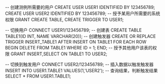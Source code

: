 -- 创建测例所需要的用户
CREATE USER USER1 IDENTIFIED BY 123456789;
CREATE USER USER2 IDENTIFIED BY 123456789;
-- 授予某用户所需要的系统权限
GRANT CREATE TABLE, CREATE TRIGGER TO USER1;

-- 切换用户
CONNECT USER1/123456789;
-- 创建表
CREATE TABLE TABLE1(ID INT, NAME VARCHAR(20));
-- 创建触发器
CREATE OR REPLACE TRIGGER INSERT_TABLE1
AFTER INSERT ON TABLE1
FOR EACH ROW
BEGIN
 	DELETE FROM TABLE1 WHERE ID = 1;
END;
-- 授予其他用户该表的权限
GRANT INSERT,SELECT ON TABLE1 TO USER2;

-- 切换到触发用户
CONNECT USER2/123456789;
-- 插入数据以触发触发器
INSERT INTO USER1.TABLE1 VALUES(1,'USER2');
-- 查询结果，判断触发结果
SELECT * FROM USER1.TABLE1;